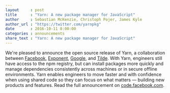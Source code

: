 ```yaml
---
layout     : post
title      : "Yarn: A new package manager for JavaScript"
author     : Sebastian McKenzie, Christoph Pojer, James Kyle
author_url : "https://twitter.com/yarnpkg"
date       : 2016-10-11 8:00:00
categories : announcements
share_text : "Yarn: A new package manager for JavaScript"
---
```


We're pleased to announce the open source release of Yarn, a collaboration between [Facebook][], [Exponent][], [Google][], and [Tilde][]. With Yarn, engineers still have access to the npm registry, but can install packages more quickly and manage dependencies consistently across machines or in secure offline environments. Yarn enables engineers to move faster and with confidence when using shared code so they can focus on what matters — building new products and features. Read the full announcement on [code.facebook.com](https://code.facebook.com/posts/1840075619545360).

[Facebook]: https://www.facebook.com/facebook/about/
[Exponent]: https://expo.io/about
[Google]: https://about.google/
[Tilde]: https://www.tilde.io/about-us/

